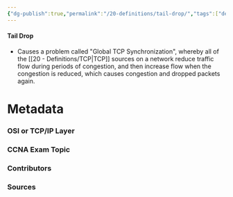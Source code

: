 ```yaml
---
{"dg-publish":true,"permalink":"/20-definitions/tail-drop/","tags":["defs_ccna"]}
---
```


#### Tail Drop
- Causes a problem called "Global TCP Synchronization", whereby all of the [[20 - Definitions/TCP\|TCP]] sources on a network reduce traffic flow during periods of congestion, and then increase flow when the congestion is reduced, which causes congestion and dropped packets again.








# Metadata
### OSI or TCP/IP Layer

### CCNA Exam Topic

### Contributors

### Sources
